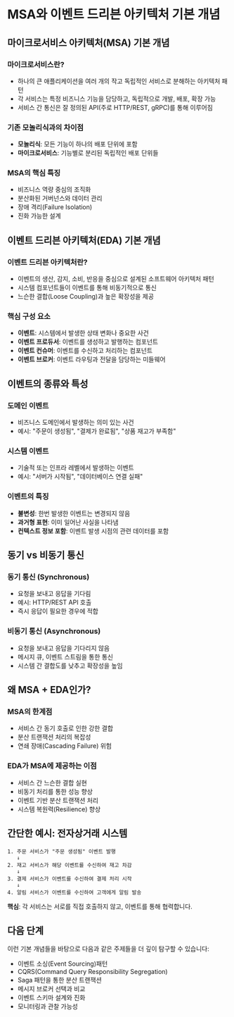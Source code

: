 # MSA와 이벤트 드리븐 아키텍처 기본 개념

## 마이크로서비스 아키텍처(MSA) 기본 개념

### 마이크로서비스란?
- 하나의 큰 애플리케이션을 여러 개의 작고 독립적인 서비스로 분해하는 아키텍처 패턴
- 각 서비스는 특정 비즈니스 기능을 담당하고, 독립적으로 개발, 배포, 확장 가능
- 서비스 간 통신은 잘 정의된 API(주로 HTTP/REST, gRPC)를 통해 이루어짐

### 기존 모놀리식과의 차이점
- **모놀리식**: 모든 기능이 하나의 배포 단위에 포함
- **마이크로서비스**: 기능별로 분리된 독립적인 배포 단위들

### MSA의 핵심 특징
- 비즈니스 역량 중심의 조직화
- 분산화된 거버넌스와 데이터 관리
- 장애 격리(Failure Isolation)
- 진화 가능한 설계

## 이벤트 드리븐 아키텍처(EDA) 기본 개념

### 이벤트 드리븐 아키텍처란?
- 이벤트의 생산, 감지, 소비, 반응을 중심으로 설계된 소프트웨어 아키텍처 패턴
- 시스템 컴포넌트들이 이벤트를 통해 비동기적으로 통신
- 느슨한 결합(Loose Coupling)과 높은 확장성을 제공

### 핵심 구성 요소
- **이벤트**: 시스템에서 발생한 상태 변화나 중요한 사건
- **이벤트 프로듀서**: 이벤트를 생성하고 발행하는 컴포넌트
- **이벤트 컨슈머**: 이벤트를 수신하고 처리하는 컴포넌트
- **이벤트 브로커**: 이벤트 라우팅과 전달을 담당하는 미들웨어

## 이벤트의 종류와 특성

### 도메인 이벤트
- 비즈니스 도메인에서 발생하는 의미 있는 사건
- 예시: "주문이 생성됨", "결제가 완료됨", "상품 재고가 부족함"

### 시스템 이벤트
- 기술적 또는 인프라 레벨에서 발생하는 이벤트
- 예시: "서버가 시작됨", "데이터베이스 연결 실패"

### 이벤트의 특징
- **불변성**: 한번 발생한 이벤트는 변경되지 않음
- **과거형 표현**: 이미 일어난 사실을 나타냄
- **컨텍스트 정보 포함**: 이벤트 발생 시점의 관련 데이터를 포함

## 동기 vs 비동기 통신

### 동기 통신 (Synchronous)
- 요청을 보내고 응답을 기다림
- 예시: HTTP/REST API 호출
- 즉시 응답이 필요한 경우에 적합

### 비동기 통신 (Asynchronous)
- 요청을 보내고 응답을 기다리지 않음
- 메시지 큐, 이벤트 스트림을 통한 통신
- 시스템 간 결합도를 낮추고 확장성을 높임

## 왜 MSA + EDA인가?

### MSA의 한계점
- 서비스 간 동기 호출로 인한 강한 결합
- 분산 트랜잭션 처리의 복잡성
- 연쇄 장애(Cascading Failure) 위험

### EDA가 MSA에 제공하는 이점
- 서비스 간 느슨한 결합 실현
- 비동기 처리를 통한 성능 향상
- 이벤트 기반 분산 트랜잭션 처리
- 시스템 복원력(Resilience) 향상

## 간단한 예시: 전자상거래 시스템

```
1. 주문 서비스가 "주문 생성됨" 이벤트 발행
   ↓
2. 재고 서비스가 해당 이벤트를 수신하여 재고 차감
   ↓
3. 결제 서비스가 이벤트를 수신하여 결제 처리 시작
   ↓
4. 알림 서비스가 이벤트를 수신하여 고객에게 알림 발송
```

**핵심**: 각 서비스는 서로를 직접 호출하지 않고, 이벤트를 통해 협력합니다.

## 다음 단계

이런 기본 개념들을 바탕으로 다음과 같은 주제들을 더 깊이 탐구할 수 있습니다:

- 이벤트 소싱(Event Sourcing)패턴
- CQRS(Command Query Responsibility Segregation)
- Saga 패턴을 통한 분산 트랜잭션
- 메시지 브로커 선택과 비교
- 이벤트 스키마 설계와 진화
- 모니터링과 관찰 가능성